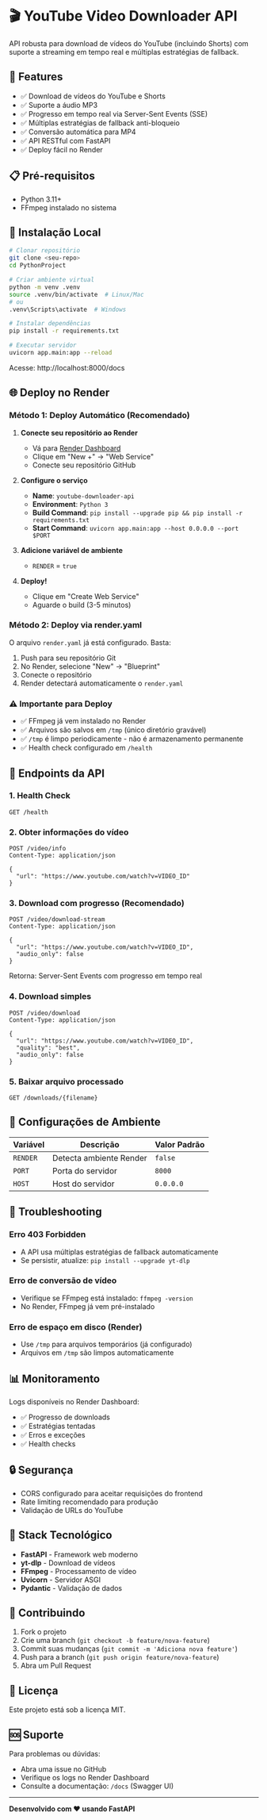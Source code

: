 # 🎬 YouTube Video Downloader API

API robusta para download de vídeos do YouTube (incluindo Shorts) com suporte a streaming em tempo real e múltiplas estratégias de fallback.

## 🚀 Features

- ✅ Download de vídeos do YouTube e Shorts
- ✅ Suporte a áudio MP3
- ✅ Progresso em tempo real via Server-Sent Events (SSE)
- ✅ Múltiplas estratégias de fallback anti-bloqueio
- ✅ Conversão automática para MP4
- ✅ API RESTful com FastAPI
- ✅ Deploy fácil no Render

## 📋 Pré-requisitos

- Python 3.11+
- FFmpeg instalado no sistema

## 🔧 Instalação Local

```bash
# Clonar repositório
git clone <seu-repo>
cd PythonProject

# Criar ambiente virtual
python -m venv .venv
source .venv/bin/activate  # Linux/Mac
# ou
.venv\Scripts\activate  # Windows

# Instalar dependências
pip install -r requirements.txt

# Executar servidor
uvicorn app.main:app --reload
```

Acesse: http://localhost:8000/docs

## 🌐 Deploy no Render

### Método 1: Deploy Automático (Recomendado)

1. **Conecte seu repositório ao Render**
   - Vá para [Render Dashboard](https://dashboard.render.com/)
   - Clique em "New +" → "Web Service"
   - Conecte seu repositório GitHub

2. **Configure o serviço**
   - **Name**: `youtube-downloader-api`
   - **Environment**: `Python 3`
   - **Build Command**: `pip install --upgrade pip && pip install -r requirements.txt`
   - **Start Command**: `uvicorn app.main:app --host 0.0.0.0 --port $PORT`

3. **Adicione variável de ambiente**
   - `RENDER` = `true`

4. **Deploy!**
   - Clique em "Create Web Service"
   - Aguarde o build (3-5 minutos)

### Método 2: Deploy via render.yaml

O arquivo `render.yaml` já está configurado. Basta:

1. Push para seu repositório Git
2. No Render, selecione "New" → "Blueprint"
3. Conecte o repositório
4. Render detectará automaticamente o `render.yaml`

### ⚠️ Importante para Deploy

- ✅ FFmpeg já vem instalado no Render
- ✅ Arquivos são salvos em `/tmp` (único diretório gravável)
- ✅ `/tmp` é limpo periodicamente - não é armazenamento permanente
- ✅ Health check configurado em `/health`

## 📡 Endpoints da API

### 1. Health Check
```http
GET /health
```

### 2. Obter informações do vídeo
```http
POST /video/info
Content-Type: application/json

{
  "url": "https://www.youtube.com/watch?v=VIDEO_ID"
}
```

### 3. Download com progresso (Recomendado)
```http
POST /video/download-stream
Content-Type: application/json

{
  "url": "https://www.youtube.com/watch?v=VIDEO_ID",
  "audio_only": false
}
```

Retorna: Server-Sent Events com progresso em tempo real

### 4. Download simples
```http
POST /video/download
Content-Type: application/json

{
  "url": "https://www.youtube.com/watch?v=VIDEO_ID",
  "quality": "best",
  "audio_only": false
}
```

### 5. Baixar arquivo processado
```http
GET /downloads/{filename}
```

## 🔧 Configurações de Ambiente

| Variável | Descrição | Valor Padrão |
|----------|-----------|--------------|
| `RENDER` | Detecta ambiente Render | `false` |
| `PORT` | Porta do servidor | `8000` |
| `HOST` | Host do servidor | `0.0.0.0` |

## 🐛 Troubleshooting

### Erro 403 Forbidden
- A API usa múltiplas estratégias de fallback automaticamente
- Se persistir, atualize: `pip install --upgrade yt-dlp`

### Erro de conversão de vídeo
- Verifique se FFmpeg está instalado: `ffmpeg -version`
- No Render, FFmpeg já vem pré-instalado

### Erro de espaço em disco (Render)
- Use `/tmp` para arquivos temporários (já configurado)
- Arquivos em `/tmp` são limpos automaticamente

## 📊 Monitoramento

Logs disponíveis no Render Dashboard:
- ✅ Progresso de downloads
- ✅ Estratégias tentadas
- ✅ Erros e exceções
- ✅ Health checks

## 🔒 Segurança

- CORS configurado para aceitar requisições do frontend
- Rate limiting recomendado para produção
- Validação de URLs do YouTube

## 📝 Stack Tecnológico

- **FastAPI** - Framework web moderno
- **yt-dlp** - Download de vídeos
- **FFmpeg** - Processamento de vídeo
- **Uvicorn** - Servidor ASGI
- **Pydantic** - Validação de dados

## 🤝 Contribuindo

1. Fork o projeto
2. Crie uma branch (`git checkout -b feature/nova-feature`)
3. Commit suas mudanças (`git commit -m 'Adiciona nova feature'`)
4. Push para a branch (`git push origin feature/nova-feature`)
5. Abra um Pull Request

## 📄 Licença

Este projeto está sob a licença MIT.

## 🆘 Suporte

Para problemas ou dúvidas:
- Abra uma issue no GitHub
- Verifique os logs no Render Dashboard
- Consulte a documentação: `/docs` (Swagger UI)

---

**Desenvolvido com ❤️ usando FastAPI**

